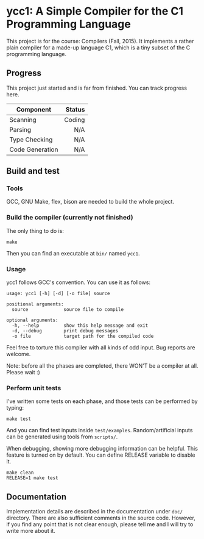 ycc1: A Simple Compiler for the C1 Programming Language
=====

This project is for the course: Compilers (Fall, 2015). It implements
a rather plain compiler for a made-up language C1, which is a tiny
subset of the C programming language.

## Progress

This project just started and is far from finished. You can track
progress here.

|Component      |Status|
|---------------|-----:|
|Scanning       |Coding|
|Parsing        |N/A   |
|Type Checking  |N/A   |
|Code Generation|N/A   |

## Build and test

### Tools

GCC, GNU Make, flex, bison are needed to build the whole project.

### Build the compiler (currently not finished)

The only thing to do is:

    make

Then you can find an executable at `bin/` named `ycc1`.

### Usage

ycc1 follows GCC's convention. You can use it as follows:

```
usage: ycc1 [-h] [-d] [-o file] source

positional arguments:
  source             source file to compile

optional arguments:
  -h, --help         show this help message and exit
  -d, --debug        print debug messages
  -o file            target path for the compiled code
```

Feel free to torture this compiler with all kinds of odd input. Bug
reports are welcome.

Note: before all the phases are completed, there WON'T be a compiler
at all. Please wait :)

### Perform unit tests

I've written some tests on each phase, and those tests can be
performed by typing:

    make test

And you can find test inputs inside `test/examples`. Random/artificial
inputs can be generated using tools from `scripts/`.

When debugging, showing more debugging information can be
helpful. This feature is turned on by default. You can define RELEASE
variable to disable it.

    make clean
    RELEASE=1 make test

## Documentation

Implementation details are described in the documentation under `doc/`
directory. There are also sufficient comments in the source
code. However, if you find any point that is not clear enough, please
tell me and I will try to write more about it.
